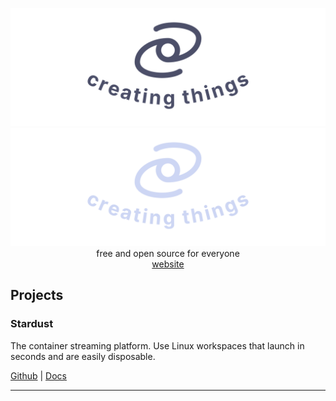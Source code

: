 
<p align="center">
  <img src="/assets/spaceness-light.png#gh-light-mode-only">
  <img src="/assets/spaceness-dark.png#gh-dark-mode-only">
  <br>free and open source for everyone
  <br>
  <a href="https://spaceness.one">website</a>
</p>
<h2>Projects</h2>
<h3>Stardust</h3>
The container streaming platform. Use Linux workspaces that launch in seconds and are easily disposable.

<br>

[Github](https://github.com/spaceness/stardust) | [Docs](https://stardust.spaceness.one)
<hr>
